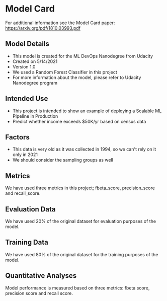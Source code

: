 # Model Card

For additional information see the Model Card paper: https://arxiv.org/pdf/1810.03993.pdf

## Model Details
- This model is created for the ML DevOps Nanodegree from Udacity
- Created on 5/14/2021
- Version 1.0
- We used a Random Forest Classifier in this project
- For more information about the model, please refer to Udacity Nanodegree program


## Intended Use
- This project is intended to show an example of deploying a Scalable ML Pipeline in Production
- Predict whether income exceeds $50K/yr based on census data


## Factors
- This data is very old as it was collected in 1994, so we can't rely on it only in 2021
- We should consider the sampling groups as well

## Metrics
We have used three metrics in this project; fbeta_score, precision_score and recall_score.

## Evaluation Data
We have used 20% of the original dataset for evaluation purposes of the model.

## Training Data
We have used 80% of the original dataset for the training purposes of the model.

## Quantitative Analyses
Model performance is measured based on three metrics: fbeta score, precision score and recall score.

